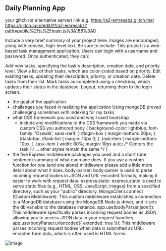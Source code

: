 
## Daily Planning App

your glitch (or alternative server) link e.g. https://a2-emresabz.glitch.me/
https://glitch.com/edit/#!/a2-emresabz?path=public%2Fjs%2Fmain.js%3A188%3A0

Include a very brief summary of your project here. Images are encouraged, along with concise, high-level text. Be sure to include:
This project is a web-based task management application. Users can login with a username and password. Once authenticated, they can:

Add new tasks, specifying the task's description, creation date, and priority level.
View a list of their tasks, which are color-coded based on priority.
Edit existing tasks, updating their description, priority, or creation date.
Delete tasks from their list.
Mark tasks as completed using a checkbox, which updates their status in the database.
Logout, returning them to the login screen.

- the goal of the application
- challenges you faced in realizing the application
  Using mongoDB proved challenging sometimes with indexing for my tasks
- what CSS framework you used and why
  I used bootstrap
  - include any modifications to the CSS framework you made via custom CSS you authored
    body {
    background-color: lightblue;
    font-family: 'Oswald', sans-serif;
}
#login-box {
    margin-bottom: 20px;
}
#task-bar, #task-list {
    margin: 10px 0;
}
.task-item {
    margin-bottom: 10px;
}
.task-item {
  width: 60%;
  margin: 10px auto;  /* Centers the task */
  /* ... other styles remain the same */
}
- the five Express middleware packages you used and a short (one sentence) summary of what each one does. If you use a custom function for *one* (and one alone) middleware please 
add a little more detail about what it does.
body-parser: body-parser is used to parse incoming request bodies in JSON and URL-encoded formats, making it easier to work with request data.
express.static: express.static is used to serve static files (e.g., HTML, CSS, JavaScript, images) from a specified directory, such as your "public" directory.
MongoClient.connect (Custom Middleware): This custom middleware establishes a connection to a MongoDB database using the MongoDB Node.js driver, and it sets the db variable to the database instance.
app.use(bodyParser.json()): This middleware specifically parses incoming request bodies as JSON, allowing you to access JSON data in your request handlers.
app.use(bodyParser.urlencoded({ extended: true })): This middleware parses incoming request bodies when data is submitted as URL-encoded form data, which is often used in HTML forms.

![image](https://github.com/EmreSab/a3-persistence/assets/68355390/daa4e7c9-4753-4186-a058-b5d9b986fa80)

